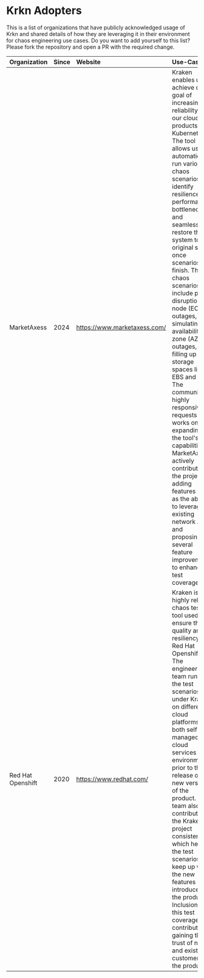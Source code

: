 # Krkn Adopters

This is a list of organizations that have publicly acknowledged usage of Krkn and shared details of how they are leveraging it in their environment for chaos engineering use cases. Do you want to add yourself to this list? Please fork the repository and open a PR with the required change. 

| Organization | Since | Website | Use-Case |
|:-|:-|:-|:-|
| MarketAxess | 2024 | https://www.marketaxess.com/ | Kraken enables us to achieve our goal of increasing the reliability of our cloud products on Kubernetes. The tool allows us to automatically run various chaos scenarios, identify resilience and performance bottlenecks, and seamlessly restore the system to its original state once scenarios finish. These chaos scenarios include pod disruptions, node (EC2) outages, simulating availability zone (AZ) outages, and filling up storage spaces like EBS and EFS. The community is highly responsive to requests and works on expanding the tool's capabilities. MarketAxess actively contributes to the project, adding features such as the ability to leverage existing network ACLs and proposing several feature improvements to enhance test coverage. |
| Red Hat Openshift | 2020 | https://www.redhat.com/ | Kraken is a highly reliable chaos testing tool used to ensure the quality and resiliency of Red Hat Openshift. The engineering team runs all the test scenarios under Kraken on different cloud platforms on both self-managed and cloud services environments prior to the release of a new version of the product. The team also contributes to the Kraken project consistently which helps the test scenarios to keep up with the new features introduced to the product. Inclusion of this test coverage has contributed to gaining the trust of new and existing customers of the product.   |
